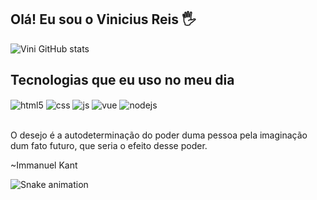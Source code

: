 ## Olá! Eu sou o Vinicius Reis 🖐️

![Vini GitHub stats](https://github-readme-stats.vercel.app/api?username=vinirteuber&show_icons=true&theme=blue-green&count_private=true)

## Tecnologias que eu uso no meu dia

<div style="display: inline_block">
  <img align="center" alt="html5" src="https://img.shields.io/badge/HTML5-E34F26?style=for-the-badge&logo=html5&logoColor=white" />
  <img align="center" alt="css" src="https://img.shields.io/badge/CSS3-1572B6?style=for-the-badge&logo=css3&logoColor=white" />
  <img align="center" alt="js" src="https://img.shields.io/badge/JavaScript-F7DF1E?style=for-the-badge&logo=javascript&logoColor=black" />
  <img align="center" alt="vue" src="https://img.shields.io/badge/Vue.js-35495E?style=for-the-badge&logo=vue.js&logoColor=4FC08D" />
  <img align="center" alt="nodejs" src="https://img.shields.io/badge/Node.js-43853D?style=for-the-badge&logo=node.js&logoColor=white" />
</div><br/>

O desejo é a autodeterminação do poder duma pessoa pela imaginação dum fato futuro, que seria o efeito desse poder.

~Immanuel Kant


  ![Snake animation](https://github.com/vinirteuber/vinirteuber/blob/output/github-contribution-grid-snake.svg)
